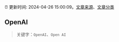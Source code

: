 :alarm_clock: 更新时间: 2024-04-26 15:00:09。[文章来源](/README.md)、[文章分类](/TAGS.md)

## OpenAI


> 关键字：`OpenAI`、`Open AI`



